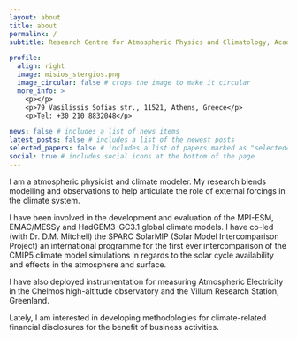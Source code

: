 ```yaml
---
layout: about
title: about
permalink: /
subtitle: Research Centre for Atmospheric Physics and Climatology, Academy of Athens

profile:
  align: right
  image: misios_stergios.png
  image_circular: false # crops the image to make it circular
  more_info: >
    <p></p>
    <p>79 Vasilissis Sofias str., 11521, Athens, Greece</p>
    <p>Tel: +30 210 8832048</p>

news: false # includes a list of news items
latest_posts: false # includes a list of the newest posts
selected_papers: false # includes a list of papers marked as "selected={true}"
social: true # includes social icons at the bottom of the page
---
```



I am a atmospheric physicist and climate modeler. My research blends modelling and observations to help articulate the role of external forcings in the climate system. 

I have been involved in the development and evaluation of the MPI-ESM, EMAC/MESSy and HadGEM3-GC3.1 global climate models. I have co-led (with Dr. D.M. Mitchell) the SPARC SolarMIP (Solar Model Intercomparison Project) an international programme for the first ever intercomparison of the CMIP5 climate model simulations in regards to the solar cycle availability and effects in the atmosphere and surface.

I have also deployed instrumentation for measuring Atmospheric Electricity in the Chelmos high-altitude observatory and the Villum Research Station, Greenland.

Lately, I am interested in developing methodologies for climate-related financial disclosures for the benefit of business activities.
